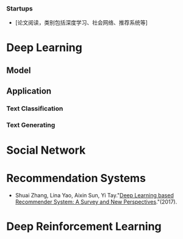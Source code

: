 
### Startups
  - [论文阅读，类别包括深度学习、社会网络、推荐系统等]

#  Deep Learning
##  Model
###
##  Application
###  Text Classification
###  Text Generating

#  Social Network

#  Recommendation Systems
- Shuai Zhang, Lina Yao, Aixin Sun, Yi Tay."[Deep Learning based Recommender System: A Survey and New Perspectives](http://cn.arxiv.org/abs/1707.07435)."(2017).

#  Deep Reinforcement Learning


